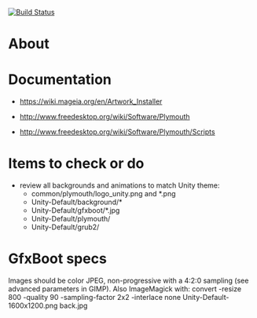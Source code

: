 [![Build Status](https://travis-ci.org/unity-linux/unity-theme.svg?branch=master)](https://travis-ci.org/unity-linux/unity-theme)

# About



# Documentation

  * https://wiki.mageia.org/en/Artwork_Installer

  * http://www.freedesktop.org/wiki/Software/Plymouth
  * http://www.freedesktop.org/wiki/Software/Plymouth/Scripts

# Items to check or do

  * review all backgrounds and animations to match Unity theme:
    - common/plymouth/logo_unity.png and *.png
    - Unity-Default/background/*
    - Unity-Default/gfxboot/*.jpg
    - Unity-Default/plymouth/
    - Unity-Default/grub2/

# GfxBoot specs

Images should be color JPEG, non-progressive with a 4:2:0 sampling
(see advanced parameters in GIMP).
Also ImageMagick with:
convert -resize 800 -quality 90 -sampling-factor 2x2 -interlace none 
Unity-Default-1600x1200.png back.jpg
